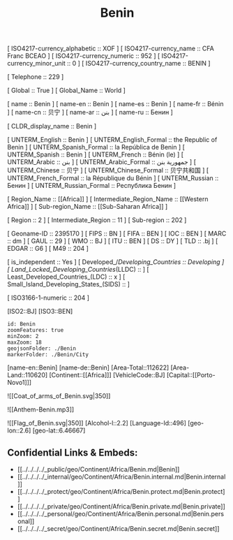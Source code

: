 ﻿---
location:
- 6.46667
- 2.6
type: Country
tags:
- geo/Country
SpocWebEntityId: 26849
isDeleted: false
confidential: public
license: CC BY-SA 4.0
isReadOnly: false
source: https://datahub.io/core/country-codes
cssclass: Country
publish: true
title: Benin
linkTitle: 
keywords: 
layout: 
draft: false
publishDate: 
expiryDate: 
aliases:
- BJ
- BEN
- Benin
- Bénin
- بنن
- 贝宁
- Бенин
- the Republic of Benin
- la República de Benin
Languages:
- fr-BJ
---


[	ISO4217-currency_alphabetic	 :: XOF ]
[	ISO4217-currency_name	 :: CFA Franc BCEAO ]
[	ISO4217-currency_numeric	 :: 952 ]
[	ISO4217-currency_minor_unit	 :: 0 ]
[	ISO4217-currency_country_name	 :: BENIN ]

[	Telephone	 :: 229 ]

[	Global	 :: True ]
[	Global_Name	 :: World ]

[	name	 :: Benin ]
[	name-en	 :: Benin ]
[	name-es	 :: Benin ]
[	name-fr	 :: Bénin ]
[	name-cn	 :: 贝宁 ]
[	name-ar	 :: بنن ]
[	name-ru	 :: Бенин ]

[	CLDR_display_name	 :: Benin ]

[	UNTERM_English	 :: Benin ]
[	UNTERM_English_Formal	 :: the Republic of Benin ]
[	UNTERM_Spanish_Formal	 :: la República de Benin ]
[	UNTERM_Spanish	 :: Benin ]
[	UNTERM_French	 :: Bénin (le) ]
[	UNTERM_Arabic	 :: بنن ]
[	UNTERM_Arabic_Formal	 :: جمهورية بنن ]
[	UNTERM_Chinese	 :: 贝宁 ]
[	UNTERM_Chinese_Formal	 :: 贝宁共和国 ]
[	UNTERM_French_Formal	 :: la République du Bénin ]
[	UNTERM_Russian	 :: Бенин ]
[	UNTERM_Russian_Formal	 :: Республика Бенин ]

[	Region_Name	 :: [[Africa]] ]
[	Intermediate_Region_Name	 :: [[Western Africa]] ]
[	Sub-region_Name	 :: [[Sub-Saharan Africa]] ]

[	Region	 :: 2 ]
[	Intermediate_Region	 :: 11 ]
[	Sub-region	 :: 202 ]

[	Geoname-ID	 :: 2395170 ]
[	FIPS	 :: BN ]
[	FIFA	 :: BEN ]
[	IOC	 :: BEN ]
[	MARC	 :: dm ]
[	GAUL	 :: 29 ]
[	WMO	 :: BJ ]
[	ITU	 :: BEN ]
[	DS	 :: DY ]
[	TLD	 :: .bj ]
[	EDGAR	 :: G6 ]
[	M49	 :: 204 ]

[	is_independent	 :: Yes ]
[	Developed_/_Developing_Countries	 :: Developing ]
[	Land_Locked_Developing_Countries_(LLDC)	 ::  ]
[	Least_Developed_Countries_(LDC)	 :: x ]
[	Small_Island_Developing_States_(SIDS)	 ::  ]

[	ISO3166-1-numeric	 :: 204 ]



[ISO2::BJ]
[ISO3::BEN]
```leaflet
id: Benin
zoomFeatures: true 
minZoom: 2 
maxZoom: 18
geojsonFolder: ./Benin
markerFolder: ./Benin/City
```

[name-en::Benin]
[name-de::Benin]
[Area-Total::112622]
[Area-Land::110620]
[Continent::[[Africa]]]
[VehicleCode::BJ]
[Capital::[[Porto-Novo1]]]

![[Coat_of_arms_of_Benin.svg|350]]

![[Anthem-Benin.mp3]]

![[Flag_of_Benin.svg|350]]
[Alcohol-l::2.2]
[Language-Id::496]
[geo-lon::2.6]
[geo-lat::6.46667]



## Confidential Links & Embeds: 
- [[../../../../_public/geo/Continent/Africa/Benin.md|Benin]] 
- [[../../../../_internal/geo/Continent/Africa/Benin.internal.md|Benin.internal]] 
- [[../../../../_protect/geo/Continent/Africa/Benin.protect.md|Benin.protect]] 
- [[../../../../_private/geo/Continent/Africa/Benin.private.md|Benin.private]] 
- [[../../../../_personal/geo/Continent/Africa/Benin.personal.md|Benin.personal]] 
- [[../../../../_secret/geo/Continent/Africa/Benin.secret.md|Benin.secret]] 
